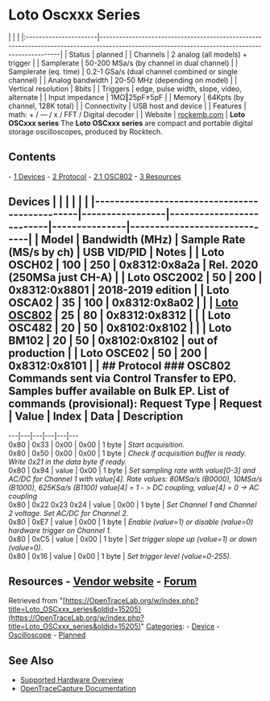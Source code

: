 # Loto Oscxxx Series

| | | |:----------------------|------------------------------------------------------------------------------------------------------------------------------------------------| | Status | planned | | Channels | 2 analog (all models) + trigger | | Samplerate | 50-200 MSa/s (by channel in dual channel) | | Samplerate (eq. time) | 0.2-1 GSa/s (dual channel combined or single channel) | | Analog bandwidth | 20-50 MHz (depending on model) | | Vertical resolution | 8bits | | Triggers | edge, pulse width, slope, video, alternate | | Input impedance | 1MΩ‖25pF±5pF | | Memory | 64Kpts (by channel, 128K total) | | Connectivity | USB host and device | | Features | math: + / — / x / FFT / Digital decoder | | Website | [rockemb.com](http://www.rockemb.com/index.php?m=content&c=index&a=lists&catid=96) | **Loto OSCxxx series** The **Loto OSCxxx series** are compact and portable digital storage oscilloscopes, produced by Rocktech. 
## Contents 
\- [1 Devices](Loto_OSCxxx_series.html#Devices) \- [2 Protocol](Loto_OSCxxx_series.html#Protocol) \- [2.1 OSC802](Loto_OSCxxx_series.html#OSC802) \- [3 Resources](Loto_OSCxxx_series.html#Resources) 
## Devices | | | | | | |-----------------------------------------------|-----------------|--------------------------|---------------|------------------------------| | Model | Bandwidth (MHz) | Sample Rate (MS/s by ch) | USB VID/PID | Notes | | Loto OSCH02 | 100 | 250 | 0x8312:0x8a2a | Rel. 2020 (250MSa just CH-A) | | Loto OSC2002 | 50 | 200 | 0x8312:0x8801 | 2018-2019 edition | | Loto OSCA02 | 35 | 100 | 0x8312:0x8a02 | | | [Loto OSC802](Loto_OSC802.html "Loto OSC802") | 25 | 80 | 0x8312:0x8312 | | | Loto OSC482 | 20 | 50 | 0x8102:0x8102 | | | Loto BM102 | 20 | 50 | 0x8102:0x8102 | out of production | | Loto OSCE02 | 50 | 200 | 0x8312:0x8101 | | ## Protocol ### OSC802 Commands sent via Control Transfer to EP0. Samples buffer available on Bulk EP. List of commands (provisional):  Request Type | Request | Value | Index | Data | Description  
---|---|---|---|---|---  
0x80 | 0x33 | 0x00 | 0x00 | 1 byte | _Start acquisition._  
0x80 | 0x50 | 0x00 | 0x00 | 1 byte | _Check if acquisition buffer is ready. Write 0x21 in the data byte if ready._  
0x80 | 0x94 | value | 0x00 | 1 byte | _Set sampling rate with value[0-3] and AC/DC for Channel 1 with value[4]._ _Rate values: 80MSa/s (B0000), 10MSa/s (B1000), 625KSa/s (B1100)_ _value[4] = 1 - > DC coupling, value[4] = 0 -> AC coupling_  
0x80 | 0x22 0x23 0x24 | value | 0x00 | 1 byte | _Set Channel 1 and Channel 2 voltage. Set AC/DC for Channel 2._  
0x80 | 0xE7 | value | 0x00 | 1 byte | _Enable (value=1) or disable (value=0) hardware trigger on Channel 1._  
0x80 | 0xC5 | value | 0x00 | 1 byte | _Set trigger slope up (value=1) or down (value=0)._  
0x80 | 0x16 | value | 0x00 | 1 byte | _Set trigger level (value=0-255)._  
## Resources \- [Vendor website](http://www.rockemb.com/index.php?m=content&c=index&a=lists&catid=96) \- [Forum](http://bbs.lotoins.com/)
Retrieved from "[https://OpenTraceLab.org/w/index.php?title=Loto_OSCxxx_series&oldid=15205](https://OpenTraceLab.org/w/index.php?title=Loto_OSCxxx_series&oldid=15205)" 
[Categories](specialcategories-specialcategories.md): \- [Device](./Category:Device.html "Category:Device") \- [Oscilloscope](./Category:Oscilloscope.html "Category:Oscilloscope") \- [Planned](./Category:Planned.html "Category:Planned")

## See Also
- [Supported Hardware Overview](../supported-hardware.md)
- [OpenTraceCapture Documentation](../../opentracecapture/overview.md)
